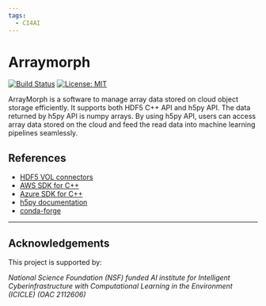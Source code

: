 ```yaml
---
tags:
  - CI4AI
---
```


# Arraymorph
[![Build Status](https://github.com/ICICLE-ai/arraymorph/actions/workflows/build.yml/badge.svg)](https://github.com/ICICLE-ai/arraymorph/actions/workflows/build.yml)
[![License: MIT](https://img.shields.io/badge/License-MIT-yellow.svg)](https://opensource.org/licenses/MIT)

ArrayMorph is a software to manage array data stored on cloud object storage efficiently. It supports both HDF5 C++ API and h5py API. The data returned by h5py API is numpy arrays. By using h5py API, users can access array data stored on the cloud and feed the read data into machine learning pipelines seamlessly.

## References

- [HDF5 VOL connectors](https://docs.hdfgroup.org/hdf5/develop/_v_o_l.html)
- [AWS SDK for C++](https://github.com/aws/aws-sdk-cpp)
- [Azure SDK for C++](https://github.com/Azure/azure-sdk-for-cpp)
- [h5py documentation](https://docs.h5py.org/en/stable/)
- [conda-forge](https://conda-forge.org/)

---

## Acknowledgements

This project is supported by:

*National Science Foundation (NSF) funded AI institute for Intelligent Cyberinfrastructure with Computational Learning in the Environment (ICICLE) (OAC 2112606)*